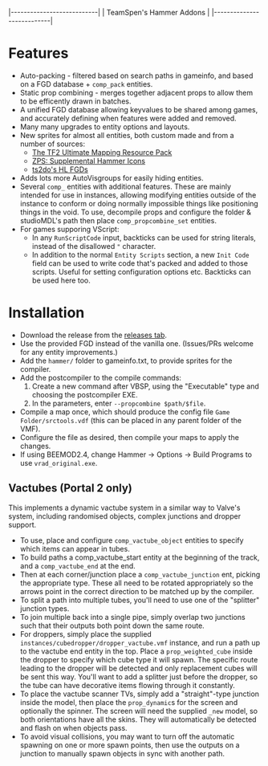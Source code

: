 |---------------------------|
| TeamSpen's Hammer Addons  |
|---------------------------|

# Features

* Auto-packing - filtered based on search paths in gameinfo, and based on a FGD database + `comp_pack` entities.
* Static prop combining - merges together adjacent props to allow them to be efficently drawn in batches.
* A unified FGD database allowing keyvalues to be shared among games, and accurately defining when features were added and removed.
* Many many upgrades to entity options and layouts.
* New sprites for almost all entities, both custom made and from a number of sources:
	* [The TF2 Ultimate Mapping Resource Pack][tf2]
	* [ZPS: Supplemental Hammer Icons][zps]
	* [ts2do's HL FGDs][ts2do]
* Adds lots more AutoVisgroups for easily hiding entities.
* Several `comp_` entities with additional features. These are mainly intended for use in instances, allowing modifying entities outside of the instance to conform or doing normally impossible things like positioning things in the void.
	To use, decompile props and configure the folder & studioMDL's path then place `comp_propcombine_set` entities.
* For games supporing VScript:
	* In any `RunScriptCode` input, backticks can be used for string literals, instead of the disallowed `"` character. 
	* In addition to the normal `Entity Scripts` section, a new `Init Code` field can be used to write code that's packed and added to those scripts. Useful for setting configuration options etc. Backticks can be used here too.

# Installation

* Download the release from the [releases tab][releases].
* Use the provided FGD instead of the vanilla one. (Issues/PRs welcome for any entity improvements.)
* Add the `hammer/` folder to gameinfo.txt, to provide sprites for the compiler.
* Add the postcompiler to the compile commands: 
	1. Create a new command after VBSP, using the "Executable" type and 
	choosing the postcompiler EXE.
	2. In the parameters, enter `--propcombine $path/$file`.
* Compile a map once, which should produce the config file `Game Folder/srctools.vdf` (this can be placed in any parent folder of the VMF).
* Configure the file as desired, then compile your maps to apply the changes.
* If using BEEMOD2.4, change Hammer -> Options -> Build Programs to use `vrad_original.exe`.

[releases]: https://github.com/TeamSpen210/HammerAddons/releases
[skotty]: http://forums.thinking.withportals.com/downloads.php?view=detail&df_id=507
[tf2]: http://forums.tf2maps.net/showthread.php?t=4674
[ts2do]: http://halflife2.filefront.com/file/HalfLife_2_Upgraded_Base_FGDs;48139
[zps]: http://www.necrotalesgames.com/tools/index.php


## Vactubes (Portal 2 only)

This implements a dynamic vactube system in a similar way to Valve's system, including randomised objects, complex junctions and dropper support.

* To use, place and configure `comp_vactube_object` entities to specify which items can appear in tubes.
* To build paths a comp_vactube_start entity at the beginning of the track, and a `comp_vactube_end` at the end. 
* Then at each corner/junction place a `comp_vactube_junction` ent, picking the appropriate type. These all need to be rotated appropriately so the arrows point in the correct direction to be matched up by the compiler. 
* To split a path into multiple tubes, you'll need to use one of the "splitter" junction types. 
* To join multiple back into a single pipe, simply overlap two junctions such that their outputs both point down the same route. 
* For droppers, simply place the supplied `instances/cubedropper/dropper_vactube.vmf` instance, and run a path up to the vactube end entity in the top. Place a `prop_weighted_cube` inside the dropper to specify which cube type it will spawn. The specific route leading to the dropper will be detected and only replacement cubes will be sent this way. You'll want to add a splitter just before the dropper, so the tube can have decorative items flowing through it constantly. 
* To place the vactube scanner TVs, simply add a "straight"-type junction inside the model, then place the `prop_dynamic`s for the screen and optionally the spinner. The screen will need the supplied `_new` model, so both orientations have all the skins. They will automatically be detected and flash on when objects pass.
* To avoid visual collisions, you may want to turn off the automatic spawning on one or more spawn points, then use the outputs on a junction to manually spawn objects in sync with another path.
